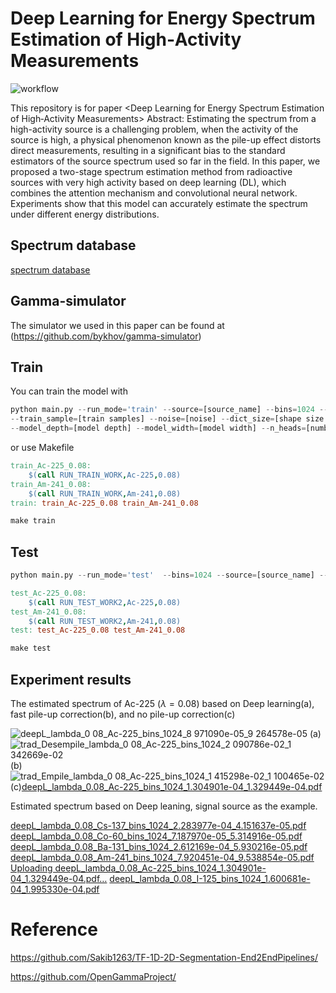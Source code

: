 # Deep Learning for Energy Spectrum Estimation of High‑Activity Measurements
![workflow](https://github.com/user-attachments/assets/1043eec4-0f14-49f5-b1af-5d0eaefcee7d)

This repository is for paper <Deep Learning for Energy Spectrum Estimation of High‑Activity Measurements>
Abstract: Estimating the spectrum from a high-activity source is a challenging problem, when the activity of the source is high, a physical phenomenon known as the pile-up effect distorts direct measurements, resulting in a significant bias to the standard estimators of the source spectrum used so far in the field. In this paper, we proposed a two-stage spectrum estimation method from radioactive sources with very high activity based on deep learning (DL), which combines the attention mechanism and convolutional neural network. Experiments show that this model can accurately estimate the spectrum under different energy distributions.

## Spectrum database

[spectrum database](https://github.com/OpenGammaProject/Gamma-Spectrum-Database)

## Gamma-simulator

The simulator we used in this paper can be found at (https://github.com/bykhov/gamma-simulator)

## Train

You can train the model with

```python
python main.py --run_mode='train' --source=[source_name] --bins=1024 --batch_size=16 --train_lambda_n=[lambda value] --fs=[sampling rate] \
--train_sample=[train samples] --noise=[noise] --dict_size=[shape size number] --train_seed=[train seed] \
--model_depth=[model depth] --model_width=[model width] --n_heads=[number heads]
```

or use Makefile

```makefile
train_Ac-225_0.08:
	$(call RUN_TRAIN_WORK,Ac-225,0.08)
train_Am-241_0.08:
	$(call RUN_TRAIN_WORK,Am-241,0.08)
train: train_Ac-225_0.08 train_Am-241_0.08
```

```python
make train
```

## Test

```python
python main.py --run_mode='test'  --bins=1024 --source=[source_name] --batch_size=16 --test_lambda_n=[test lambdaa]
```

```makefile
test_Ac-225_0.08:
	$(call RUN_TEST_WORK2,Ac-225,0.08)
test_Am-241_0.08:
	$(call RUN_TEST_WORK2,Am-241,0.08)
test: test_Ac-225_0.08 test_Am-241_0.08
```

```makefile
make test
```
## Experiment results
The estimated spectrum of Ac-225 ($\lambda=0.08$) based on Deep learning(a), fast pile-up correction(b), and no pile-up correction(c)

![deepL_lambda_0 08_Ac-225_bins_1024_8 971090e-05_9 264578e-05](https://github.com/user-attachments/assets/432f7c08-7df5-4841-b5bc-13181902a02c)
(a)
![trad_Desempile_lambda_0 08_Ac-225_bins_1024_2 090786e-02_1 342669e-02](https://github.com/user-attachments/assets/e9e63278-0ad3-43c5-ba00-8d0455cefcfc)
(b)
![trad_Empile_lambda_0 08_Ac-225_bins_1024_1 415298e-02_1 100465e-02](https://github.com/user-attachments/assets/62685424-2998-43e8-8972-516eb31d8264)
(c)[deepL_lambda_0.08_Ac-225_bins_1024_1.304901e-04_1.329449e-04.pdf](https://github.com/user-attachments/files/17374950/deepL_lambda_0.08_Ac-225_bins_1024_1.304901e-04_1.329449e-04.pdf)

Estimated spectrum based on Deep leaning, signal source as the example.


[deepL_lambda_0.08_Cs-137_bins_1024_2.283977e-04_4.151637e-05.pdf](https://github.com/user-attachments/files/17374955/deepL_lambda_0.08_Cs-137_bins_1024_2.283977e-04_4.151637e-05.pdf)
[deepL_lambda_0.08_Co-60_bins_1024_7.187970e-05_5.314916e-05.pdf](https://github.com/user-attachments/files/17374954/deepL_lambda_0.08_Co-60_bins_1024_7.187970e-05_5.314916e-05.pdf)
[deepL_lambda_0.08_Ba-131_bins_1024_2.612169e-04_5.930216e-05.pdf](https://github.com/user-attachments/files/17374953/deepL_lambda_0.08_Ba-131_bins_1024_2.612169e-04_5.930216e-05.pdf)
[deepL_lambda_0.08_Am-241_bins_1024_7.920451e-04_9.538854e-05.pdf](https://github.com/user-attachments/files/17374951/deepL_lambda_0.08_Am-241_bins_1024_7.920451e-04_9.538854e-05.pdf)
[Uploading deepL_lambda_0.08_Ac-225_bins_1024_1.304901e-04_1.329449e-04.pdf…]()
[deepL_lambda_0.08_I-125_bins_1024_1.600681e-04_1.995330e-04.pdf](https://github.com/user-attachments/files/17374948/deepL_lambda_0.08_I-125_bins_1024_1.600681e-04_1.995330e-04.pdf)


# Reference

https://github.com/Sakib1263/TF-1D-2D-Segmentation-End2EndPipelines/

https://github.com/OpenGammaProject/
